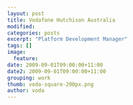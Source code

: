 ```yaml
---
layout: post
title: Vodafone Hutchison Australia
modified:
categories: posts
excerpt: "Platform Development Manager"
tags: []
image:
  feature:
date: 2009-09-01T09:00:00+11:00
date2: 2009-09-01T09:00:00+11:00
grouping: work
thumb: voda-square-200px.png
author: voda
---
```


